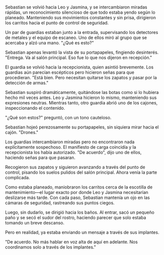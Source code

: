 Sebastian se volvió hacia Leo y Jasmina, y se intercambiaron miradas rápidas, un reconocimiento silencioso de que todo estaba yendo según lo planeado. Manteniendo sus movimientos constantes y sin prisa, dirigieron los carritos hacia el punto de control de seguridad.

Un par de guardias estaban junto a la entrada, supervisando los detectores de metales y el equipo de escaneo. Uno de ellos miró al grupo que se acercaba y alzó una mano. "¿Qué es esto?"

Sebastian apenas levantó la vista de su portapapeles, fingiendo desinterés. "Entrega. Va al salón principal. Eso fue lo que nos dijeron en recepción."

El guardia se volvió hacia la recepcionista, quien asintió brevemente. Los guardias aún parecían escépticos pero hicieron señas para que procedieran. "Está bien. Pero necesitan quitarse los zapatos y pasar por la detección de armas."

Sebastian suspiró dramáticamente, quitándose las botas como si lo hubiera hecho mil veces antes. Leo y Jasmina hicieron lo mismo, manteniendo sus expresiones neutras. Mientras tanto, otro guardia abrió uno de los cajones, inspeccionando el contenido.

"¿Qué son estos?" preguntó, con un tono cauteloso.

Sebastian hojeó perezosamente su portapapeles, sin siquiera mirar hacia el cajón. "Drones."

Los guardias intercambiaron miradas pero no encontraron nada explícitamente sospechoso. El manifiesto de carga coincidía y la recepcionista los había autorizado. "De acuerdo", dijo uno de ellos, haciendo señas para que pasaran.

Recogieron sus zapatos y siguieron avanzando a través del punto de control, pisando los suelos pulidos del salón principal. Ahora venía la parte complicada.

Como estaba planeado, maniobraron los carritos cerca de la escotilla de mantenimiento—el lugar exacto por donde Leo y Jasmina necesitarían deslizarse más tarde. Con cada paso, Sebastian mantenía un ojo en las cámaras de seguridad, rastreando sus puntos ciegos.

Luego, sin dudarlo, se dirigió hacia los baños. Al entrar, sacó un pequeño paño y se secó el sudor del rostro, haciendo parecer que solo estaba tomando un breve descanso.

Pero en realidad, ya estaba enviando un mensaje a través de sus implantes.

"De acuerdo. No más hablar en voz alta de aquí en adelante. Nos coordinamos solo a través de los implantes."